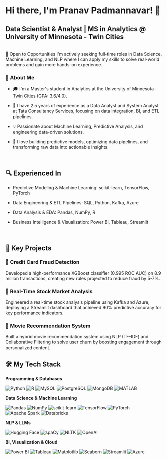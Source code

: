 # Hi there, I'm Pranav Padmannavar! 👋
## Data Scientist & Analyst | MS in Analytics @ University of Minnesota - Twin Cities
<br/>
🚀 Open to Opportunities I'm actively seeking full-time roles in Data Science, Machine Learning, and NLP where I can apply my skills to solve real-world problems and gain more hands-on experience.
<br/>

### 🌟 About Me 

- 🎓 I'm a Master's student in Analytics at the University of Minnesota - Twin Cities (GPA: 3.6/4.0).

- 💼 I have 2.5 years of experience as a Data Analyst and System Analyst at Tata Consultancy Services, focusing on data integration, BI, and ETL pipelines.

- 💡 Passionate about Machine Learning, Predictive Analysis, and engineering data-driven solutions.

- 🚀 I love building predictive models, optimizing data pipelines, and transforming raw data into actionable insights.

<br/>

## 🔍 Experienced In
- Predictive Modeling & Machine Learning: scikit-learn, TensorFlow, PyTorch

- Data Engineering & ETL Pipelines: SQL, Python, Kafka, Azure

- Data Analysis & EDA: Pandas, NumPy, R

- Business Intelligence & Visualization: Power BI, Tableau, Streamlit

<br/>

## 📌 Key Projects
### 🔹 Credit Card Fraud Detection
Developed a high-performance XGBoost classifier (0.995 ROC AUC) on 8.9 million transactions, creating new rules projected to reduce fraud by 5-7%.

### 🔹 Real-Time Stock Market Analysis
Engineered a real-time stock analysis pipeline using Kafka and Azure, deploying a Streamlit dashboard that achieved 90% predictive accuracy for key performance indicators.

### 🔹 Movie Recommendation System
Built a hybrid movie recommendation system using NLP (TF-IDF) and Collaborative Filtering to solve user churn by boosting engagement through personalized content.




## 🛠️ My Tech Stack

**Programming & Databases**

![Python](https://img.shields.io/badge/Python-3776AB?style=for-the-badge&logo=python&logoColor=white) 
![R](https://img.shields.io/badge/R-276DC3?style=for-the-badge&logo=r&logoColor=white) 
![MySQL](https://img.shields.io/badge/MySQL-4479A1?style=for-the-badge&logo=mysql&logoColor=white) 
![PostgreSQL](https://img.shields.io/badge/PostgreSQL-4169E1?style=for-the-badge&logo=postgresql&logoColor=white) 
![MongoDB](https://img.shields.io/badge/MongoDB-47A248?style=for-the-badge&logo=mongodb&logoColor=white) 
![MATLAB](https://img.shields.io/badge/MATLAB-0076A8?style=for-the-badge&logo=mathworks&logoColor=white)

**Data Science & Machine Learning**

![Pandas](https://img.shields.io/badge/Pandas-150458?style=for-the-badge&logo=pandas&logoColor=white) 
![NumPy](https://img.shields.io/badge/NumPy-013243?style=for-the-badge&logo=numpy&logoColor=white) 
![scikit-learn](https://img.shields.io/badge/scikit--learn-F7931E?style=for-the-badge&logo=scikit-learn&logoColor=white) 
![TensorFlow](https://img.shields.io/badge/TensorFlow-FF6F00?style=for-the-badge&logo=tensorflow&logoColor=white) 
![PyTorch](https://img.shields.io/badge/PyTorch-EE4C2C?style=for-the-badge&logo=pytorch&logoColor=white) 
![Apache Spark](https://img.shields.io/badge/Apache%20Spark-E25A1C?style=for-the-badge&logo=apache-spark&logoColor=white) 
![Databricks](https://img.shields.io/badge/Databricks-FF3621?style=for-the-badge&logo=databricks&logoColor=white)

**NLP & LLMs**

![Hugging Face](https://img.shields.io/badge/Hugging%20Face-FFD21E?style=for-the-badge&logo=huggingface&logoColor=black)
![spaCy](https://img.shields.io/badge/spaCy-09A3D5?style=for-the-badge&logo=spacy&logoColor=white)
![NLTK](https://img.shields.io/badge/NLTK-3776AB?style=for-the-badge&logo=nltk&logoColor=white)
![OpenAI](https://img.shields.io/badge/OpenAI-412991?style=for-the-badge&logo=openai&logoColor=white)

**BI, Visualization & Cloud**

![Power BI](https://img.shields.io/badge/Power%20BI-F2C811?style=for-the-badge&logo=power-bi&logoColor=black) 
![Tableau](https://img.shields.io/badge/Tableau-E97627?style=for-the-badge&logo=tableau&logoColor=white) 
![Matplotlib](https://img.shields.io/badge/Matplotlib-313131?style=for-the-badge&logo=matplotlib&logoColor=white) 
![Seaborn](https://img.shields.io/badge/Seaborn-313131?style=for-the-badge&logo=seaborn&logoColor=white) 
![Streamlit](https://img.shields.io/badge/Streamlit-FF4B4B?style=for-the-badge&logo=streamlit&logoColor=white) 
![Azure](https://img.shields.io/badge/Microsoft%20Azure-0078D4?style=for-the-badge&logo=microsoft-azure&logoColor=white)
